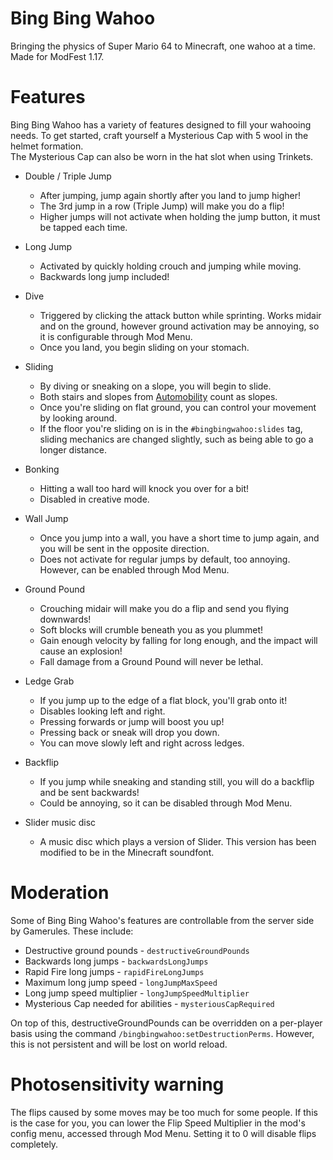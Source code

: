 # Bing Bing Wahoo
Bringing the physics of Super Mario 64 to Minecraft, one wahoo at a time.<br>
Made for ModFest 1.17.
# Features
Bing Bing Wahoo has a variety of features designed to fill your wahooing needs. To get started, craft yourself a Mysterious Cap with 5 wool in the helmet formation.<br>
The Mysterious Cap can also be worn in the hat slot when using Trinkets.
- Double / Triple Jump
    - After jumping, jump again shortly after you land to jump higher!
    - The 3rd jump in a row (Triple Jump) will make you do a flip!
    - Higher jumps will not activate when holding the jump button, it 
      must be tapped each time.
    
- Long Jump
    - Activated by quickly holding crouch and jumping while moving. 
    - Backwards long jump included!
    
- Dive
    - Triggered by clicking the attack button while sprinting. Works midair and on 
      the ground, however ground activation may be annoying, so it is configurable 
      through Mod Menu.
    - Once you land, you begin sliding on your stomach.

- Sliding
  - By diving or sneaking on a slope, you will begin to slide.
  - Both stairs and slopes from [Automobility](https://github.com/FoundationGames/Automobility) count as slopes.
  - Once you're sliding on flat ground, you can control your movement by looking around.
  - If the floor you're sliding on is in the `#bingbingwahoo:slides` tag, sliding mechanics are changed slightly, such as being able to go a longer distance.
    
- Bonking
    - Hitting a wall too hard will knock you over for a bit!
    - Disabled in creative mode.
    
- Wall Jump
    - Once you jump into a wall, you have a short time to jump again, and 
      you will be sent in the opposite direction.
    - Does not activate for regular jumps by default, too annoying. However, 
      can be enabled through Mod Menu.
    
- Ground Pound
    - Crouching midair will make you do a flip and send you flying downwards!
    - Soft blocks will crumble beneath you as you plummet!
    - Gain enough velocity by falling for long enough, and the impact will 
      cause an explosion!
    - Fall damage from a Ground Pound will never be lethal.
    
- Ledge Grab
    - If you jump up to the edge of a flat block, you'll grab onto it!
    - Disables looking left and right.
    - Pressing forwards or jump will boost you up!
    - Pressing back or sneak will drop you down.
    - You can move slowly left and right across ledges.
    
- Backflip
    - If you jump while sneaking and standing still, you will do a backflip 
      and be sent backwards!
    - Could be annoying, so it can be disabled through Mod Menu.

- Slider music disc
  - A music disc which plays a version of Slider. This version has been modified to be in the Minecraft soundfont.

# Moderation
Some of Bing Bing Wahoo's features are controllable from the server side by Gamerules. These include:
- Destructive ground pounds - `destructiveGroundPounds`
- Backwards long jumps - `backwardsLongJumps`
- Rapid Fire long jumps - `rapidFireLongJumps`
- Maximum long jump speed - `longJumpMaxSpeed`
- Long jump speed multiplier - `longJumpSpeedMultiplier`
- Mysterious Cap needed for abilities - `mysteriousCapRequired`

On top of this, destructiveGroundPounds can be overridden on a per-player basis using the command `/bingbingwahoo:setDestructionPerms`. However, this is not persistent and will be lost on world reload.

# Photosensitivity warning
The flips caused by some moves may be too much for some people. If 
this is the case for you, you can lower the Flip Speed Multiplier in the 
mod's config menu, accessed through Mod Menu. Setting it to 0 will 
disable flips completely.
